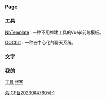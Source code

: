 ### Page

### 工具
[NbTemplate](https://ooqn.com/NbTemplate) : 一种不用构建工具的Vuejs前端模板。

[OOChat](https://github.com/bobcbui/chat) : 一种去中心化的聊天系统。

### 文字

### 我的
[工具](https://tool.ooqn.com)     [博客](https://we.ooqn.com)

[湘ICP备2023004760号-1]([1111](https://beian.miit.gov.cn/)https://beian.miit.gov.cn/)
